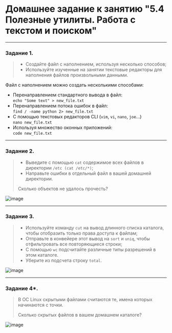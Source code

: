 # Домашнее задание к занятию "5.4 Полезные утилиты. Работа с текстом и поиском" 

------
### Задание 1.

> - Создайте файл с наполнением, используя несколько способов;
> - Используйте изученные на занятии текстовые редакторы для наполнения файлов произвольными данными.

Файл с наполнением можно создать несколькими способами:
- Перенаправлением стандартного вывода в файл:  
  `echo "Some text" > new_file.txt`
- Перенаправлением потока ошибок в файл:  
  `find / -name python 2> new_file.txt`
- С помощью текстовых редакторов CLI (`vim`, `vi`, `nano`, `joe`...)  
  `nano new_file.txt`
- Используя множество оконных приложений:  
  `code new_file.txt`

------
### Задание 2.

> - Выведите с помощью `cat` содержимое всех файлов в директории `/etc (cat /etc/*)`;
> - Направьте ошибки в отдельный файл в вашей домашней директории.  
> 
> Сколько объектов не удалось прочесть?

![image](https://user-images.githubusercontent.com/115862529/200636443-f9dddec1-6370-47c5-8177-2bb857b7b2c3.png)


------
### Задание 3.

> - Используйте команду `cut` на вывод длинного списка каталога, чтобы отобразить только права доступа к файлам;
> - Отправьте в конвейере этот вывод на `sort` и `uniq`, чтобы отфильтровать все повторяющиеся строки;
> - С помощью `wc` подсчитайте различные типы разрешений в этом каталоге.
> - Уберите из подсчета строку `total`.

![image](https://user-images.githubusercontent.com/115862529/200638402-cbaed3bc-412d-49e9-99ae-372da47447f4.png)

------
### Задание 4*.

> В ОС Linux скрытыми файлами считаются те, имена которых начинаются с точки.
>
> Сколько скрытых файлов в вашем домашнем каталоге?

![image](https://user-images.githubusercontent.com/115862529/200638829-f32ecb50-ee78-4555-8f74-78177ba03eff.png)
